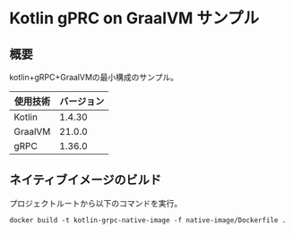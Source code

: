 # Kotlin gPRC on GraalVM サンプル

## 概要

kotlin+gRPC+GraalVMの最小構成のサンプル。

| 使用技術 | バージョン |
| --- | --- |
| Kotlin | 1.4.30 |
| GraalVM | 21.0.0 |
| gRPC | 1.36.0 |

## ネイティブイメージのビルド

プロジェクトルートから以下のコマンドを実行。

```
docker build -t kotlin-grpc-native-image -f native-image/Dockerfile .
```
